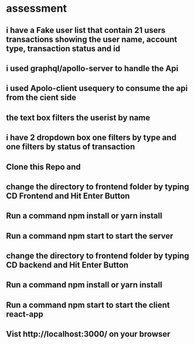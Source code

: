 # assessment
## i have a Fake user list that contain 21 users transactions showing the user name, account type, transaction status and id
## i used graphql/apollo-server to handle the Api
## i used Apolo-client usequery to consume the api from the cient side
## the text box filters the userist by name
## i have 2 dropdown box one filters by type and one filters by status of transaction

## Clone this Repo and 
## change the directory to frontend folder by typing CD Frontend and Hit Enter Button 
## Run a command npm install or yarn install
## Run a command npm start to start the server
## change the directory to frontend folder by typing CD backend and Hit Enter Button 
## Run a command npm install or yarn install
## Run a command npm start to start the client react-app
## Vist http://localhost:3000/ on your browser

